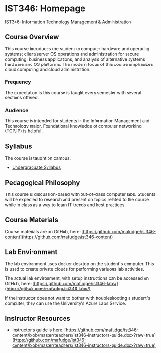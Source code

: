 # IST346: Homepage 

IST346: Information Technology Management & Administration

## Course Overview

This course introduces the student to computer hardware and operating systems; client/server OS operations and administration for secure computing; business applications, and analysis of alternative systems hardware and OS platforms. The modern focus of this course emphasizes cloud computing and cloud administration.


### Frequency 

The expectation is this course is taught every semester with several sections offered.

### Audience

This course is intended for students in the Information Management and Technology major. Foundational knowledge of computer networking (TCP/IP) is helpful. 

## Syllabus

The course is taught on campus. 

- [Undergraduate Syllabus](https://github.com/mafudge/ist346-content/blob/master/2018-fall/syllabus.md)

## Pedagogical Philosophy

This course is discussion-based with out-of-class computer labs. Students will be expected to research and present on topics related to the course while in class as a way to learn IT trends and best practices.

## Course Materials

Course materials are on GitHub, here: [https://github.com/mafudge/ist346-content](https://github.com/mafudge/ist346-content)

## Lab Environment

The lab environment uses docker desktop on the student's computer. This is used to create private clouds for performing variuous lab activities. 

The actual lab environment, with setup instructions can be accessed on GitHub, here: [https://github.com/mafudge/ist346-labs/](https://github.com/mafudge/ist346-labs/)

If the instructor does not want to bother with troubleshooting a student's computer, they can use  the [University's Azure Labs Service](https://answers.syr.edu/display/ischool/Azure+Lab+Services+-+iSchool). 


## Instructor Resources

- Instructor's guide is here: [https://github.com/mafudge/ist346-content/blob/master/teachers/ist346-instructors-guide.docx?raw=true](https://github.com/mafudge/ist346-content/blob/master/teachers/ist346-instructors-guide.docx?raw=true)
